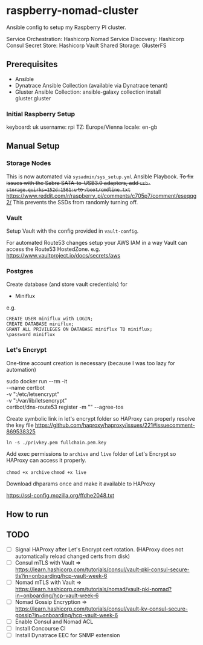 # raspberry-nomad-cluster

Ansible config to setup my Raspberry PI cluster.

Service Orchestration: Hashicorp Nomad
Service Discovery: Hashicorp Consul
Secret Store: Hashicorp Vault
Shared Storage: GlusterFS

## Prerequisites

- Ansible
- Dynatrace Ansible Collection (available via Dynatrace tenant)
- Gluster Ansible Collection: ansible-galaxy collection install gluster.gluster

### Initial Raspberry Setup

keyboard: uk
username: rpi
TZ: Europe/Vienna
locale: en-gb

## Manual Setup

### Storage Nodes

This is now automated via `sysadmin/sys_setup.yml` Ansible Playbook.
~~To fix issues with the Sabra SATA-to-USB3.0 adapters, add `usb-storage.quirks=152d:1561:u` to `/boot/cmdline.txt`~~
https://www.reddit.com/r/raspberry_pi/comments/c705p7/comment/eseqqg2/
This prevents the SSDs from randomly turning off.

### Vault

Setup Vault with the config provided in `vault-config`.

For automated Route53 changes setup your AWS IAM in a way Vault can access the Route53 HostedZone.
e.g. https://www.vaultproject.io/docs/secrets/aws

### Postgres

Create database (and store vault credentials) for
- Miniflux

e.g.
```
CREATE USER miniflux with LOGIN;
CREATE DATABASE miniflux;
GRANT ALL PRIVILEGES ON DATABASE miniflux TO miniflux;
\password miniflux
```

### Let's Encrypt

One-time account creation is necessary (because I was too lazy for automation)

sudo docker run --rm -it \
--name certbot \
-v "<hostpath>:/etc/letsencrypt" \
-v "<hostpath>:/var/lib/letsencrypt" \
certbot/dns-route53 register -m "<email>" --agree-tos

Create symbolic link in let's encrypt folder so HAProxy can properly resolve the key file
https://github.com/haproxy/haproxy/issues/221#issuecomment-869538325

`ln -s ./privkey.pem fullchain.pem.key`

Add exec permissions to `archive` and `live` folder of Let's Encrypt so HAProxy can access it properly.

`chmod +x archive`
`chmod +x live`

Download dhparams once and make it available to HAProxy

https://ssl-config.mozilla.org/ffdhe2048.txt

## How to run



## TODO

- [ ] Signal HAProxy after Let's Encrypt cert rotation. (HAProxy does not automatically reload changed certs from disk)
- [ ] Consul mTLS with Vault => https://learn.hashicorp.com/tutorials/consul/vault-pki-consul-secure-tls?in=onboarding/hcp-vault-week-6
- [ ] Nomad mTLS with Vault => https://learn.hashicorp.com/tutorials/nomad/vault-pki-nomad?in=onboarding/hcp-vault-week-6
- [ ] Nomad Gossip Encryption => https://learn.hashicorp.com/tutorials/consul/vault-kv-consul-secure-gossip?in=onboarding/hcp-vault-week-6
- [ ] Enable Consul and Nomad ACL
- [ ] Install Concourse CI
- [ ] Install Dynatrace EEC for SNMP extension